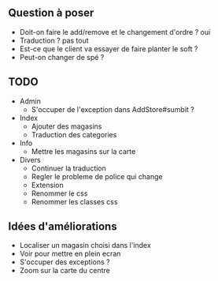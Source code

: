 ## Question à poser

* Doit-on faire le add/remove et le changement d'ordre ?
    oui
* Traduction ?
    pas tout
* Est-ce que le client va essayer de faire planter le soft ?
* Peut-on changer de spé ?



## TODO

* Admin
    * S'occuper de l'exception dans AddStore#sumbit ?
* Index
    * Ajouter des magasins
    * Traduction des categories
* Info
    * Mettre les magasins sur la carte
* Divers
    * Continuer la traduction
    * Regler le probleme de police qui change
    * Extension
    * Renommer le css
    * Renommer les classes css
    
## Idées d'améliorations

* Localiser un magasin choisi dans l'index
* Voir pour mettre en plein ecran
* S'occuper des exceptions ?
* Zoom sur la carte du centre